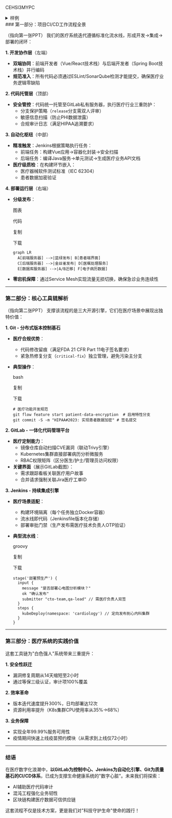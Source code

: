 CEHSI3MYPC

<details>
<summary>样例</summary>
121
1212
123112
4123122
</details>
### 第一部分：项目CI/CD工作流程全景

（指向第一张PPT）
我们的医疗系统迭代遵循标准化流水线，形成开发→集成→部署的闭环：

**1. 开发协作层**（左端）

- **双端协同**：前端开发者（Vue/React技术栈）与后端开发者（Spring Boot技术栈）并行编码
- **规范准入**：所有代码必须通过ESLint/SonarQube检测才能提交，确保医疗业务逻辑零缺陷

**2. 代码托管层**（顶部）

- **安全管控**：代码统一托管至GitLab私有服务器，执行医疗行业三重防护：
  - 分支保护策略（`release`分支需双人评审）
  - 敏感信息扫描（防止PHI数据泄露）
  - 合规审计日志（满足HIPAA追溯要求）

**3. 自动化枢纽**（中部）

- **精准触发**：Jenkins根据策略执行任务：
  - 前端任务：构建Vue应用→容器化封装→安全扫描
  - 后端任务：编译Java服务→单元测试→生成医疗业务API文档
- **医疗级质检**：在构建环节嵌入：
  - 医疗器械软件测试标准（IEC 62304）
  - 患者数据加密验证

**4. 部署运行层**（右端）

- **分级发布**：

  图表

  代码

  

  复制

  

  下载

  ```mermaid
  graph LR
    A[前端服务器] -->|蓝绿发布| B[患者端界面]
    C[后端服务器] -->|金丝雀发布| D[医嘱处理服务]
    E[数据库服务器] -->|A/B迁移| F[电子病历数据]
  ```

- **零宕机保障**：通过Service Mesh实现流量无损切换，确保急诊业务连续性

------

### 第二部分：核心工具链解析

（指向第二张PPT）
支撑该流程的是三大开源引擎，它们在医疗场景中展现出独特价值：

**1. Git - 分布式版本控制基石**

- **医疗合规优势**：

  - 代码修改留痕（满足FDA 21 CFR Part 11电子签名要求）
  - 紧急热修复分支（`critical-fix`）独立管理，避免污染主分支

- **典型操作**：

  bash

  

  复制

  

  下载

  ```
  # 医疗功能开发规范
  git flow feature start patient-data-encryption  # 启用特性分支
  git commit -S -m "HIPAA#2023: 实现患者数据加密" # 签名提交
  ```

**2. GitLab - 一体化代码管理平台**

- **医疗定制能力**：
  - 镜像仓库自动扫描CVE漏洞（联动Trivy引擎）
  - Kubernetes集群直接部署病历分析微服务
  - RBAC权限矩阵（区分医生/护士/管理员访问权限）
- **关键界面**（展示GitLab截图）：
  - 需求跟踪看板关联医疗用户故事
  - 合并请求强制关联Jira医疗工单ID

**3. Jenkins - 持续集成引擎**

- **医疗场景适配**：

  - 构建环境隔离（每个任务独立Docker容器）
  - 流水线即代码（Jenkinsfile版本化存储）
  - 部署审批门禁（生产发布需医疗技术负责人OTP验证）

- **典型流水线**：

  groovy

  

  复制

  

  下载

  ```mermaid
  stage('部署预生产') {
    input {
      message "是否部署心电图分析模块？"
      ok "确认发布"
      submitter "cto-team,qa-lead" // 需医疗负责人双签
    }
    steps {
      kubeDeploy(namespace: 'cardiology') // 定向发布到心内科集群
    }
  }
  ```

------

### 第三部分：医疗系统的实践价值

这套工具链为"白色强人"系统带来三重提升：

**1. 安全性跃迁**

- 漏洞修复周期从14天缩短至2小时
- 通过等保三级认证，审计项100%覆盖

**2. 效率革命**

- 版本迭代速度提升300%，日均部署达12次
- 资源利用率提升（K8s集群CPU使用率从35%→68%）

**3. 业务保障**

- 实现全年99.99%服务可用性
- 疫情期间快速上线疫苗预约模块（从需求到上线仅72小时）

------

### 结语

在医疗数字化浪潮中，**以GitLab为控制中心、Jenkins为自动化引擎、Git为质量基石的CI/CD体系**，已成为支撑生命健康系统的"数字心脏"。未来我们将探索：

- AI辅助医疗代码审计
- 混沌工程强化业务韧性
- 区块链构建医疗数据可信供应链

这套流程不仅是技术方案，更是我们对"科技守护生命"使命的践行！
